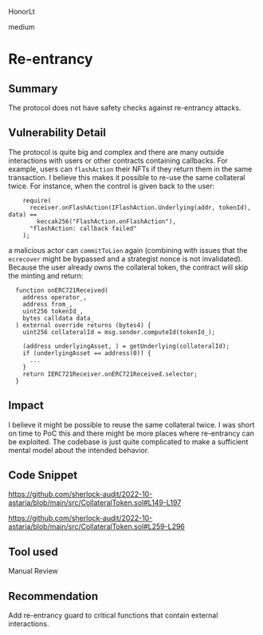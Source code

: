 HonorLt

medium

# Re-entrancy

## Summary
The protocol does not have safety checks against re-entrancy attacks.

## Vulnerability Detail
The protocol is quite big and complex and there are many outside interactions with users or other contracts containing callbacks. For example, users can ```flashAction``` their NFTs if they return them in the same transaction. I believe this makes it possible to re-use the same collateral twice. For instance, when the control is given back to the user:
```solidity
    require(
      receiver.onFlashAction(IFlashAction.Underlying(addr, tokenId), data) ==
        keccak256("FlashAction.onFlashAction"),
      "flashAction: callback failed"
    );
```
a malicious actor can ```commitToLien``` again (combining with issues that the ```ecrecover``` might be bypassed and a strategist nonce is not invalidated). Because the user already owns the collateral token, the contract will skip the minting and return:
```solidity
  function onERC721Received(
    address operator_,
    address from_,
    uint256 tokenId_,
    bytes calldata data_
  ) external override returns (bytes4) {
    uint256 collateralId = msg.sender.computeId(tokenId_);

    (address underlyingAsset, ) = getUnderlying(collateralId);
    if (underlyingAsset == address(0)) {
      ...
    }
    return IERC721Receiver.onERC721Received.selector;
  }
```

## Impact
I believe it might be possible to reuse the same collateral twice. I was short on time to PoC this and there might be more places where re-entrancy can be exploited. The codebase is just quite complicated to make a sufficient mental model about the intended behavior.

## Code Snippet

https://github.com/sherlock-audit/2022-10-astaria/blob/main/src/CollateralToken.sol#L149-L197

https://github.com/sherlock-audit/2022-10-astaria/blob/main/src/CollateralToken.sol#L259-L296

## Tool used

Manual Review

## Recommendation
Add re-entrancy guard to critical functions that contain external interactions.
